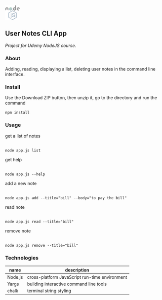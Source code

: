 ![Node.js ](https://github.com/ermondel/tsttmp/blob/master/files/icons48b/Nodejs48v2.png)

## User Notes CLI App

_Project for Udemy NodeJS course._

### About

Adding, reading, displaying a list, deleting user notes in the command line interface.

### Install

Use the Download ZIP button, then unzip it, go to the directory and run the command

```
npm install
```

### Usage

get a list of notes

```

node app.js list

```

get help

```

node app.js --help

```

add a new note

```

node app.js add --title="bill" --body="to pay the bill"

```

read note

```

node app.js read --title="bill"

```

remove note

```

node app.js remove --title="bill"

```

### Technologies

| name    | description                                    |
| ------- | ---------------------------------------------- |
| Node.js | cross-platform JavaScript run-time environment |
| Yargs   | building interactive command line tools        |
| chalk   | terminal string styling                        |
